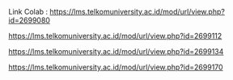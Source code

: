 Link Colab :
https://lms.telkomuniversity.ac.id/mod/url/view.php?id=2699080

https://lms.telkomuniversity.ac.id/mod/url/view.php?id=2699112

https://lms.telkomuniversity.ac.id/mod/url/view.php?id=2699134

https://lms.telkomuniversity.ac.id/mod/url/view.php?id=2699170